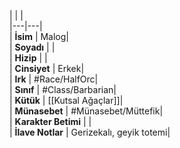 |  |  |<br>|---|---|<br>| **İsim** | Malog|<br>| **Soyadı** | |<br>| **Hizip** | |<br>| **Cinsiyet** | Erkek|<br>| **Irk** | #Race/HalfOrc|<br>| **Sınıf** | #Class/Barbarian|<br>| **Kütük** | [[Kutsal Ağaçlar]]|<br>| **Münasebet** | #Münasebet/Müttefik|<br>| **Karakter Betimi** | |<br>| **İlave Notlar** | Gerizekalı, geyik totemi|<br>